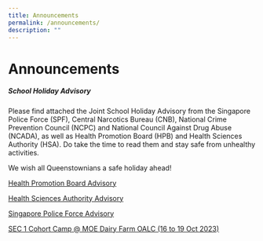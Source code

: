 ```yaml
---
title: Announcements
permalink: /announcements/
description: ""
---
```

Announcements
=============
##### **School Holiday Advisory**

Please find attached the Joint School Holiday Advisory from the Singapore Police Force (SPF), Central Narcotics Bureau (CNB), National Crime Prevention Council (NCPC) and National Council Against Drug Abuse (NCADA), as well as Health Promotion Board (HPB) and Health Sciences Authority (HSA). Do take the time to read them and stay safe from unhealthy activities.

We wish all Queenstownians a safe holiday ahead!

[Health Promotion Board Advisory](/files/hpb%20vaping%20edm%20(may%202023).pdf)

[Health Sciences Authority Advisory](/files/hpb-hsa%20joint%20advisory%20to%20parents%20and%20students_may%202023.pdf)

[Singapore Police Force Advisory](/files/spf_cnb_ncpc_ncada.pdf)

[SEC 1 Cohort Camp @ MOE Dairy Farm OALC  (16 to 19 Oct 2023)]()